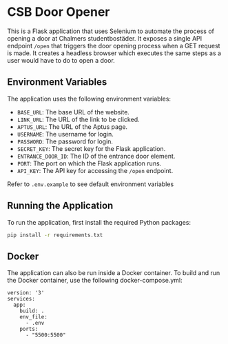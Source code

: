 # CSB Door Opener

This is a Flask application that uses Selenium to automate the process of opening a door at Chalmers studentbostäder. It exposes a single API endpoint `/open` that triggers the door opening process when a GET request is made. It creates a headless browser which executes the same steps as a user would have to do to open a door.

## Environment Variables

The application uses the following environment variables:

- `BASE_URL`: The base URL of the website.
- `LINK_URL`: The URL of the link to be clicked.
- `APTUS_URL`: The URL of the Aptus page.
- `USERNAME`: The username for login.
- `PASSWORD`: The password for login.
- `SECRET_KEY`: The secret key for the Flask application.
- `ENTRANCE_DOOR_ID`: The ID of the entrance door element.
- `PORT`: The port on which the Flask application runs.
- `API_KEY`: The API key for accessing the `/open` endpoint.

Refer to `.env.example` to see default environment variables

## Running the Application

To run the application, first install the required Python packages:

```bash
pip install -r requirements.txt
```

## Docker

The application can also be run inside a Docker container. To build and run the Docker container, use the following docker-compose.yml:

```docker
version: '3'
services:
  app:
    build: .
    env_file:
      - .env
    ports:
      - "5500:5500"
```
